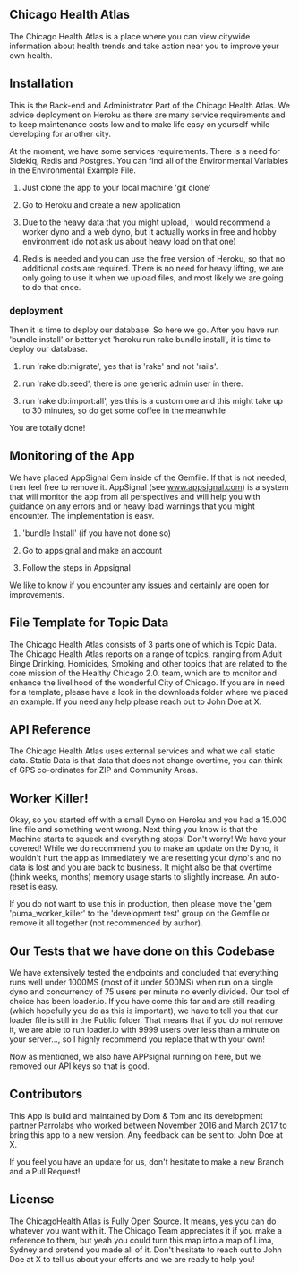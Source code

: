 ## Chicago Health Atlas

The Chicago Health Atlas is a place where you can view citywide information about health trends and take action near you to improve your own health.

## Installation

This is the Back-end and Administrator Part of the Chicago Health Atlas. We advice deployment on Heroku as there are many service requirements and to keep maintenance costs low and to make life easy on yourself while developing for another city.

At the moment, we have some services requirements. There is a need for Sidekiq, Redis and Postgres. You can find all of the Environmental Variables in the Environmental Example File.

1) Just clone the app to your local machine 'git clone'

2) Go to Heroku and create a new application

3) Due to the heavy data that you might upload, I would recommend a worker dyno and a web dyno, but it actually works in free and hobby environment (do not ask us about heavy load on that one)

4) Redis is needed and you can use the free version of Heroku, so that no additional costs are required. There is no need for heavy lifting, we are only going to use it when we upload files, and most likely we are going to do that once.

###  deployment

Then it is time to deploy our database. So here we go. After you have run 'bundle install' or better yet 'heroku run rake bundle install', it is time to deploy our database.

1) run 'rake db:migrate', yes that is 'rake' and not 'rails'.

2) run 'rake db:seed', there is one generic admin user in there.

3) run 'rake db:import:all', yes this is a custom one and this might take up to 30 minutes, so do get some coffee in the meanwhile

You are totally done!

## Monitoring of the App

We have placed AppSignal Gem inside of the Gemfile. If that is not needed, then feel free to remove it. AppSignal (see www.appsignal.com) is a system that will monitor the app from all perspectives and will help you with guidance on any errors and or heavy load warnings that you might encounter. The implementation is easy.

1. 'bundle Install' (if you have not done so)

2. Go to appsignal and make an account

3. Follow the steps in Appsignal

We like to know if you encounter any issues and certainly are open for improvements.

## File Template for Topic Data

The Chicago Health Atlas consists of 3 parts one of which is Topic Data. The Chicago Health Atlas reports on a range of topics, ranging from Adult Binge Drinking, Homicides, Smoking and other topics that are related to the core mission of the Healthy Chicago 2.0. team, which are to monitor and enhance the livelihood of the wonderful City of Chicago. If you are in need for a template, please have a look in the downloads folder where we placed an example. If you need any help please reach out to John Doe at X.

## API Reference

The Chicago Health Atlas uses external services and what we call static data. Static Data is that data that does not change overtime, you can think of GPS co-ordinates for ZIP and Community Areas.

## Worker Killer!

Okay, so you started off with a small Dyno on Heroku and you had a 15.000 line file and something went wrong. Next thing you know is that the Machine starts to squeek and everything stops! Don't worry! We have your covered! While we do recommend you to make an update on the Dyno, it wouldn't hurt the app as immediately we are resetting your dyno's and no data is lost and you are back to business. It might also be that overtime (think weeks, months) memory usage starts to slightly increase. An auto-reset is easy.

If you do not want to use this in production, then please move the 'gem 'puma_worker_killer' to the 'development test' group on the Gemfile or remove it all together (not recommended by author).

## Our Tests that we have done on this Codebase

We have extensively tested the endpoints and concluded that everything runs well under 1000MS (most of it under 500MS) when run on a single dyno and concurrency of 75 users per minute no evenly divided. Our tool of choice has been loader.io. If you have come this far and are still reading (which hopefully you do as this is important), we have to tell you that our loader file is still in the Public folder. That means that if you do not remove it, we are able to run loader.io with 9999 users over less than a minute on your server..., so I highly recommend you replace that with your own!

Now as mentioned, we also have APPsignal running on here, but we removed our API keys so that is good.

## Contributors

This App is build and maintained by Dom & Tom and its development partner Parrolabs who worked between November 2016 and March 2017 to bring this app to a new version. Any feedback can be sent to: John Doe at X.

If you feel you have an update for us, don't hesitate to make a new Branch and a Pull Request!

## License

The ChicagoHealth Atlas is Fully Open Source. It means, yes you can do whatever you want with it. The Chicago Team appreciates it if you make a reference to them, but yeah you could turn this map into a map of Lima, Sydney and pretend you made all of it. Don't hesitate to reach out to John Doe at X to tell us about your efforts and we are ready to help you!
